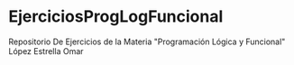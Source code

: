 # EjerciciosProgLogFuncional
Repositorio De Ejercicios de la Materia "Programación Lógica y Funcional" López Estrella Omar
